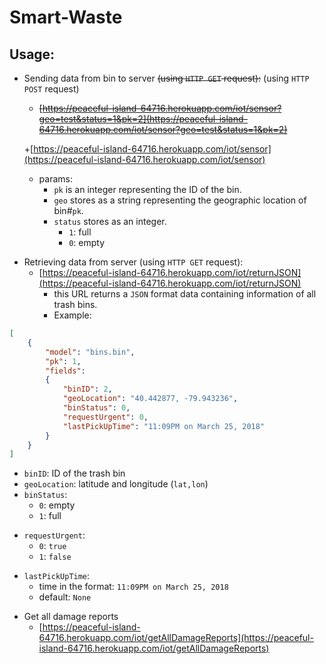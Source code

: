# Smart-Waste
## Usage:
+ Sending data from bin to server ~~(using `HTTP GET` request):~~ (using `HTTP POST` request)
    + ~~[https://peaceful-island-64716.herokuapp.com/iot/sensor?geo=test&status=1&pk=2](https://peaceful-island-64716.herokuapp.com/iot/sensor?geo=test&status=1&pk=2)~~
    
    +[https://peaceful-island-64716.herokuapp.com/iot/sensor](https://peaceful-island-64716.herokuapp.com/iot/sensor)
    + params:
        + `pk` is an integer representing the ID of the bin.
        + `geo` stores as a string representing the geographic location of bin#`pk`.
        + `status` stores as an integer.
            * `1`: full
            * `0`: empty
* Retrieving data from server (using `HTTP GET` request):
    - [https://peaceful-island-64716.herokuapp.com/iot/returnJSON](https://peaceful-island-64716.herokuapp.com/iot/returnJSON)
        + this URL returns a `JSON` format data containing information of all trash bins.
        * Example:
```json
[
    {
        "model": "bins.bin",
        "pk": 1, 
        "fields": 
        {
            "binID": 2, 
            "geoLocation": "40.442877, -79.943236", 
            "binStatus": 0, 
            "requestUrgent": 0, 
            "lastPickUpTime": "11:09PM on March 25, 2018"
        }
    }
]
```

+ `binID`: ID of the trash bin
+ `geoLocation`: latitude and longitude (`lat,lon`)
+ `binStatus`:
    * `0`: empty
    * `1`: full
* `requestUrgent`:
    - `0`: `true`
    - `1`: `false`
- `lastPickUpTime`:
    + time in the format: `11:09PM on March 25, 2018`
    + default: `None`

* Get all damage reports
    - [https://peaceful-island-64716.herokuapp.com/iot/getAllDamageReports](https://peaceful-island-64716.herokuapp.com/iot/getAllDamageReports)

